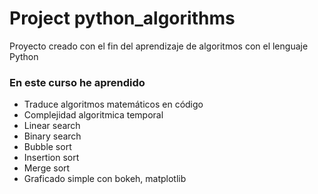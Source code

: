 # Project python_algorithms
Proyecto creado con el fin del aprendizaje de algoritmos con el lenguaje Python

### En este curso he aprendido
- Traduce algoritmos matemáticos en código
- Complejidad algoritmica temporal
- Linear search
- Binary search
- Bubble sort
- Insertion sort
- Merge sort
- Graficado simple con bokeh, matplotlib
